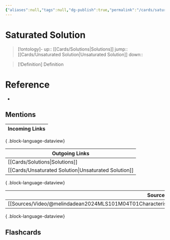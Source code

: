 ```yaml
---
{"aliases":null,"tags":null,"dg-publish":true,"permalink":"/cards/saturated-solution/","dgPassFrontmatter":true}
---
```


# Saturated Solution

> [!ontology]-
> up:: [[Cards/Solutions\|Solutions]]
> jump:: [[Cards/Unsaturated Solution\|Unsaturated Solution]]
> down:: 

> [!Definition] Definition

# Reference

- 

## Mentions

| Incoming Links |
| -------------- |

{ .block-language-dataview}

| Outgoing Links                                          |
| ------------------------------------------------------- |
| [[Cards/Solutions\|Solutions]]                       |
| [[Cards/Unsaturated Solution\|Unsaturated Solution]] |

{ .block-language-dataview}

| Sources                                                                                                       |
| ------------------------------------------------------------------------------------------------------------- |
| [[Sources/Video/@melindadean2024MLS101M04T01Characteristics\|@melindadean2024MLS101M04T01Characteristics]] |

{ .block-language-dataview}

## Flashcards